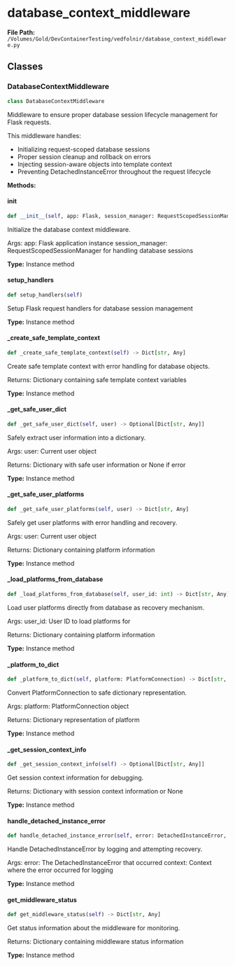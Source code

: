 # database_context_middleware

**File Path:** `/Volumes/Gold/DevContainerTesting/vedfolnir/database_context_middleware.py`

## Classes

### DatabaseContextMiddleware

```python
class DatabaseContextMiddleware
```

Middleware to ensure proper database session lifecycle management for Flask requests.

This middleware handles:
- Initializing request-scoped database sessions
- Proper session cleanup and rollback on errors
- Injecting session-aware objects into template context
- Preventing DetachedInstanceError throughout the request lifecycle

**Methods:**

#### __init__

```python
def __init__(self, app: Flask, session_manager: RequestScopedSessionManager)
```

Initialize the database context middleware.

Args:
    app: Flask application instance
    session_manager: RequestScopedSessionManager for handling database sessions

**Type:** Instance method

#### setup_handlers

```python
def setup_handlers(self)
```

Setup Flask request handlers for database session management

**Type:** Instance method

#### _create_safe_template_context

```python
def _create_safe_template_context(self) -> Dict[str, Any]
```

Create safe template context with error handling for database objects.

Returns:
    Dictionary containing safe template context variables

**Type:** Instance method

#### _get_safe_user_dict

```python
def _get_safe_user_dict(self, user) -> Optional[Dict[str, Any]]
```

Safely extract user information into a dictionary.

Args:
    user: Current user object
    
Returns:
    Dictionary with safe user information or None if error

**Type:** Instance method

#### _get_safe_user_platforms

```python
def _get_safe_user_platforms(self, user) -> Dict[str, Any]
```

Safely get user platforms with error handling and recovery.

Args:
    user: Current user object
    
Returns:
    Dictionary containing platform information

**Type:** Instance method

#### _load_platforms_from_database

```python
def _load_platforms_from_database(self, user_id: int) -> Dict[str, Any]
```

Load user platforms directly from database as recovery mechanism.

Args:
    user_id: User ID to load platforms for
    
Returns:
    Dictionary containing platform information

**Type:** Instance method

#### _platform_to_dict

```python
def _platform_to_dict(self, platform: PlatformConnection) -> Dict[str, Any]
```

Convert PlatformConnection to safe dictionary representation.

Args:
    platform: PlatformConnection object
    
Returns:
    Dictionary representation of platform

**Type:** Instance method

#### _get_session_context_info

```python
def _get_session_context_info(self) -> Optional[Dict[str, Any]]
```

Get session context information for debugging.

Returns:
    Dictionary with session context information or None

**Type:** Instance method

#### handle_detached_instance_error

```python
def handle_detached_instance_error(self, error: DetachedInstanceError, context: str)
```

Handle DetachedInstanceError by logging and attempting recovery.

Args:
    error: The DetachedInstanceError that occurred
    context: Context where the error occurred for logging

**Type:** Instance method

#### get_middleware_status

```python
def get_middleware_status(self) -> Dict[str, Any]
```

Get status information about the middleware for monitoring.

Returns:
    Dictionary containing middleware status information

**Type:** Instance method

